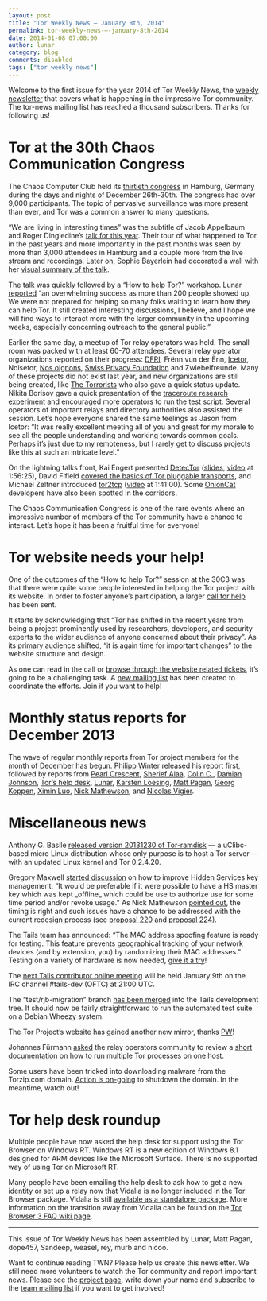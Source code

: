 ```yaml
---
layout: post
title: "Tor Weekly News — January 8th, 2014"
permalink: tor-weekly-news-—-january-8th-2014
date: 2014-01-08 07:00:00
author: lunar
category: blog
comments: disabled
tags: ["tor weekly news"]
---
```


Welcome to the first issue for the year 2014 of Tor Weekly News, the [weekly newsletter](https://lists.torproject.org/cgi-bin/mailman/listinfo/tor-news) that covers what is happening in the impressive Tor community. The tor-news mailing list has reached a thousand subscribers. Thanks for following us!

Tor at the 30th Chaos Communication Congress
============================================

The Chaos Computer Club held its [thirtieth congress](https://events.ccc.de/congress/2013/) in Hamburg, Germany during the days and nights of December 26th-30th. The congress had over 9,000 participants. The topic of pervasive surveillance was more present than ever, and Tor was a common answer to many questions.

“We are living in interesting times” was the subtitle of Jacob Appelbaum  
 and Roger Dingledine’s [talk for this year](http://media.ccc.de/browse/congress/2013/30C3_-_5423_-_en_-_saal_1_-_201312272030_-_the_tor_network_-_jacob_-_arma.html). Their tour of what happened to Tor in the past years and more importantly in the past months was seen by more than 3,000 attendees in Hamburg and a couple more from the live stream and recordings. Later on, Sophie Bayerlein had decorated a wall with her [visual summary of the talk](https://events.ccc.de/congress/2013/wiki/Projects:VisualNotes#The_TOR_Project).

The talk was quickly followed by a “How to help Tor?” workshop. Lunar [reported](https://lists.torproject.org/pipermail/tor-reports/2014-January/000420.html) “an overwhelming success as more than 200 people showed up. We were not prepared for helping so many folks waiting to learn how they can help Tor. It still created interesting discussions, I believe, and I hope we will find ways to interact more with the larger community in the upcoming weeks, especially concerning outreach to the general public.”

Earlier the same day, a meetup of Tor relay operators was held. The small room was packed with at least 60-70 attendees. Several relay operator organizations reported on their progress: [DFRI](https://www.dfri.se/wiki/20131227-DFRI.pdf), Frënn vun der Ënn, [Icetor](http://icetor.is/slides/icetor-relay-slides.pdf), Noisetor, [Nos oignons](https://nos-oignons.net/Pr%C3%A9sentations/30C3/2013-12-27-30C3-Tor_relay_ops-Nos-oignons.pdf), [Swiss Privacy Foundation](http://www.privacyfoundation.ch/assets/files/presentation_association_20131227.pdf) and Zwiebelfreunde. Many of these projects did not exist last year, and new organizations are still being created, like [The Torrorists](http://www.torrorists.de/) who also gave a quick status update. Nikita Borisov gave a quick presentation of the [traceroute research experiment](http://web.engr.illinois.edu/~das17/tor-traceroute_v1.html) and encouraged more operators to run the test script. Several operators of important relays and directory authorities also assisted the session. Let’s hope everyone shared the same feelings as Jason from Icetor: “It was really excellent meeting all of you and great for my morale to see all the people understanding and working towards common goals. Perhaps it’s just due to my remoteness, but I rarely get to discuss projects like this at such an intricate level.”

On the lightning talks front, Kai Engert presented [DetecTor](http://detector.io/) ([slides](https://events.ccc.de/congress/2013/wiki/images/1/1b/LT-Day_3-14.45-DetecTor.IO.pdf), [video](http://media.ccc.de/browse/congress/2013/30C3_-_5563_-_en_-_saal_g_-_201312291245_-_lightning_talks_day_3_-_nickfarr.html) at 1:56:25), David Fifield [covered the basics of Tor pluggable transports](https://www.bamsoftware.com/talks/30c3-pt/), and Michael Zeltner introduced [tor2tcp](https://poum.niij.org/) ([video](http://media.ccc.de/browse/congress/2013/30C3_-_5564_-_en_-_saal_g_-_201312301245_-_lightning_talks_day_4_-_nickfarr.html) at 1:41:00). Some [OnionCat](https://www.onioncat.org/) developers have also been spotted in the corridors.

The Chaos Communication Congress is one of the rare events where an impressive number of members of the Tor community have a chance to interact. Let’s hope it has been a fruitful time for everyone!

Tor website needs your help!
============================

One of the outcomes of the “How to help Tor?” session at the 30C3 was that there were quite some people interested in helping the Tor project with its website. In order to foster anyone’s participation, a larger [call for help](https://blog.torproject.org/blog/tor-website-needs-your-help) has been sent.

It starts by acknowledging that “Tor has shifted in the recent years from being a project prominently used by researchers, developers, and security experts to the wider audience of anyone concerned about their privacy”. As its primary audience shifted, “it is again time for important changes” to the website structure and design.

As one can read in the call or [browse through the website related tickets](https://trac.torproject.org/projects/tor/query?component=Website&order=status), it’s going to be a challenging task. A [new mailing list](https://lists.torproject.org/pipermail/tor-reports/2013-December/000414.html) has been created to coordinate the efforts. Join if you want to help!

Monthly status reports for December 2013
========================================

The wave of regular monthly reports from Tor project members for the month of December has begun. [Philipp Winter](https://lists.torproject.org/pipermail/tor-reports/2013-December/000414.html) released his report first, followed by reports from [Pearl Crescent](https://lists.torproject.org/pipermail/tor-reports/2013-December/000415.html), [Sherief Alaa](https://lists.torproject.org/pipermail/tor-reports/2014-January/000416.html), [Colin C.](https://lists.torproject.org/pipermail/tor-reports/2014-January/000417.html), [Damian Johnson](https://lists.torproject.org/pipermail/tor-reports/2014-January/000418.html), [Tor’s help desk](https://lists.torproject.org/pipermail/tor-reports/2014-January/000419.html), [Lunar](https://lists.torproject.org/pipermail/tor-reports/2014-January/000420.html), [Karsten Loesing](https://lists.torproject.org/pipermail/tor-reports/2014-January/000421.html), [Matt Pagan](https://lists.torproject.org/pipermail/tor-reports/2014-January/000422.html), [Georg Koppen](https://lists.torproject.org/pipermail/tor-reports/2014-January/000423.html), [Ximin Luo](https://lists.torproject.org/pipermail/tor-reports/2014-January/000424.html), [Nick Mathewson](https://lists.torproject.org/pipermail/tor-reports/2014-January/000425.html), and [Nicolas Vigier](https://lists.torproject.org/pipermail/tor-reports/2014-January/000426.html).

Miscellaneous news
==================

Anthony G. Basile [released version 20131230 of Tor-ramdisk](https://lists.torproject.org/pipermail/tor-talk/2014-January/031625.html) — a uClibc-based micro Linux distribution whose only purpose is to host a Tor server — with an updated Linux kernel and Tor 0.2.4.20.

Gregory Maxwell [started discussion](https://lists.torproject.org/pipermail/tor-talk/2013-December/031533.html) on how to improve Hidden Services key management: “It would be preferable if it were possible to have a HS master key which was kept \_offline\_ which could be use to authorize use for some time period and/or revoke usage.” As Nick Mathewson [pointed out](https://lists.torproject.org/pipermail/tor-talk/2013-December/031546.html), the timing is right and such issues have a chance to be addressed with the current redesign process (see [proposal 220](https://gitweb.torproject.org/torspec.git/blob/HEAD:/proposals/220-ecc-id-keys.txt) and [proposal 224](https://gitweb.torproject.org/torspec.git/blob/HEAD:/proposals/224-rend-spec-ng.txt)).

The Tails team has announced: “The MAC address spoofing feature is ready for testing. This feature prevents geographical tracking of your network devices (and by extension, you) by randomizing their MAC addresses.” Testing on a variety of hardware is now needed, [give it a try](https://tails.boum.org/news/spoof-mac/)!

The [next Tails contributor online meeting](https://mailman.boum.org/pipermail/tails-dev/2014-January/004627.html) will be held January 9th on the IRC channel \#tails-dev (OFTC) at 21:00 UTC.

The “test/rjb-migration” branch [has been merged](https://mailman.boum.org/pipermail/tails-dev/2013-December/004562.html) into the Tails development tree. It should now be fairly straightforward to run the automated test suite on a Debian Wheezy system.

The Tor Project’s website has gained another new mirror, thanks [PW](https://lists.torproject.org/pipermail/tor-mirrors/2014-January/000427.html)!

Johannes Fürmann [asked](https://lists.torproject.org/pipermail/tor-relays/2014-January/003564.html) the relay operators community to review a [short documentation](https://gist.github.com/waaaaargh/8271499) on how to run multiple Tor processes on one host.

Some users have been tricked into downloading malware from the Torzip.com domain. [Action is on-going](https://bugs.torproject.org/10529) to shutdown the domain. In the meantime, watch out!

Tor help desk roundup
=====================

Multiple people have now asked the help desk for support using the Tor Browser on Windows RT. Windows RT is a new edition of Windows 8.1 designed for ARM devices like the Microsoft Surface. There is no supported way of using Tor on Microsoft RT.

Many people have been emailing the help desk to ask how to get a new identity or set up a relay now that Vidalia is no longer included in the Tor Browser package. Vidalia is still [available as a standalone package](https://people.torproject.org/~erinn/vidalia-standalone-bundles/). More information on the transition away from Vidalia can be found on the [Tor Browser 3 FAQ wiki page](https://trac.torproject.org/projects/tor/wiki/doc/TorBrowserBundle3FAQ).

* * * * *

This issue of Tor Weekly News has been assembled by Lunar, Matt Pagan, dope457, Sandeep, weasel, rey, murb and nicoo.

Want to continue reading TWN? Please help us create this newsletter. We still need more volunteers to watch the Tor community and report important news. Please see the [project page](https://trac.torproject.org/projects/tor/wiki/TorWeeklyNews), write down your name and subscribe to the [team mailing list](https://lists.torproject.org/cgi-bin/mailman/listinfo/news-team) if you want to get involved!

